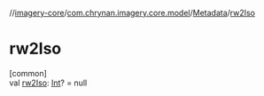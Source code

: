 //[imagery-core](../../../index.md)/[com.chrynan.imagery.core.model](../index.md)/[Metadata](index.md)/[rw2Iso](rw2-iso.md)

# rw2Iso

[common]\
val [rw2Iso](rw2-iso.md): [Int](https://kotlinlang.org/api/latest/jvm/stdlib/kotlin/-int/index.html)? = null
